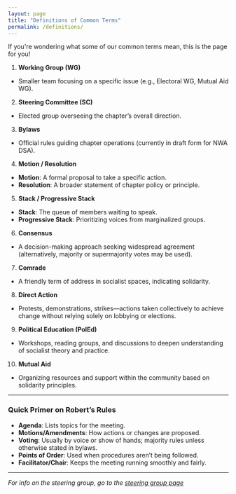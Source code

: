 ```yaml
---
layout: page
title: "Definitions of Common Terms"
permalink: /definitions/
---
```


If you're wondering what some of our common terms mean, this is the page for you!

1. **Working Group (WG)**
  - Smaller team focusing on a specific issue (e.g., Electoral WG, Mutual Aid WG).
2. **Steering Committee (SC)**
  - Elected group overseeing the chapter’s overall direction.
3. **Bylaws**
  - Official rules guiding chapter operations (currently in draft form for NWA DSA).
4. **Motion / Resolution**
  - **Motion**: A formal proposal to take a specific action.
  - **Resolution**: A broader statement of chapter policy or principle.
5. **Stack / Progressive Stack**
  - **Stack**: The queue of members waiting to speak.
  - **Progressive Stack**: Prioritizing voices from marginalized groups.
6. **Consensus**
  - A decision-making approach seeking widespread agreement (alternatively, majority or supermajority votes may be used).
7. **Comrade**
  - A friendly term of address in socialist spaces, indicating solidarity.
8. **Direct Action**
  - Protests, demonstrations, strikes—actions taken collectively to achieve change without relying solely on lobbying or elections.
9. **Political Education (PolEd)**
  - Workshops, reading groups, and discussions to deepen understanding of socialist theory and practice.
10. **Mutual Aid**
  - Organizing resources and support within the community based on solidarity principles.

---

### Quick Primer on Robert’s Rules

- **Agenda**: Lists topics for the meeting.
- **Motions/Amendments**: How actions or changes are proposed.
- **Voting**: Usually by voice or show of hands; majority rules unless otherwise stated in bylaws.
- **Points of Order**: Used when procedures aren’t being followed.
- **Facilitator/Chair**: Keeps the meeting running smoothly and fairly.

---

*For info on the steering group, go to the [steering group page](/definitions/)*
